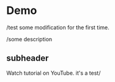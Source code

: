 # Demo

/test some modification for the first time.

/some description

## subheader

Watch tutorial on YouTube.
it's a test/
